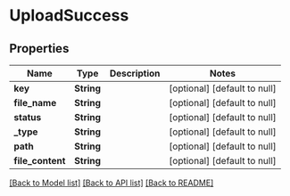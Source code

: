 # UploadSuccess

## Properties
Name | Type | Description | Notes
------------ | ------------- | ------------- | -------------
**key** | **String** |  | [optional] [default to null]
**file_name** | **String** |  | [optional] [default to null]
**status** | **String** |  | [optional] [default to null]
**_type** | **String** |  | [optional] [default to null]
**path** | **String** |  | [optional] [default to null]
**file_content** | **String** |  | [optional] [default to null]

[[Back to Model list]](../README.md#documentation-for-models) [[Back to API list]](../README.md#documentation-for-api-endpoints) [[Back to README]](../README.md)


